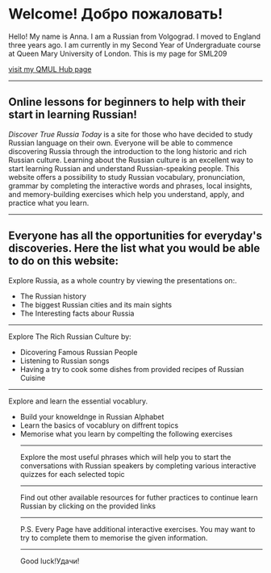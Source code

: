 <h1> Welcome!<span lang="ru"> Добро пожаловать!</span></h1>
<p> Hello! My name is Anna. I am a Russian from Volgograd. I moved to England three years ago. I am currently in my Second Year of Undergraduate course at Queen Mary University of London. This is my page for SML209</p>
<a href="https://hub.qmlus.qmul.ac.uk/view/view.php?profile=anna-moiseeva&page=sml209-computers-and-languages-2018-anna-moiseeva"> visit my QMUL Hub page</a>
<hr>

<h2>Online lessons for beginners to help with their start in learning Russian!</h2>
<p> <em>Discover True Russia Today</em> is a site for those who have decided to study Russian language on their own. 
Everyone will be able to commence discovering Russia through the introduction to the long historic and rich Russian culture. Learning about the Russian culture is an excellent way to start learning Russian and understand Russian-speaking people. This website  offers a possibility to study Russian vocabulary, pronunciation, grammar by completing the interactive words and phrases, local insights, and memory-building exercises which help you understand, apply, and practice what you learn.</p>
<hr>

<h2>Everyone has all the opportunities for everyday's discoveries. Here the list what you would be able to do on this website:</h2>
<p>Explore Russia, as a whole country by viewing the presentations on:.</p>
<ul>
  <li>The Russian history</li>
  <li>The biggest Russian cities and its main sights </li>
  <li> The Interesting facts abour Russia</li>
</ul>
<hr>
  <p> Explore The Rich Russian Culture by:</p>
  <ul>
  <li>Dicovering Famous Russian People </li>
  <li>Listening to Russian songs</li> 
  <li>Having a try to cook some dishes from provided recipes of Russian Cuisine</li>
</ul>
<hr>
<p> Explore and learn the essential vocablury.</p>
<ul>
  <li> Build your knoweldnge in Russian Alphabet</li>
  <li> Learn the basics of vocablury on diffrent topics</li>
  <li> Memorise what you learn by compelting the following exercises</li>
  <hr>
<p> Explore the most useful phrases which will help you to start the conversations with Russian speakers by completing various interactive quizzes for each selected topic</p>
<hr>
<p> Find out other available resources for futher practices to continue learn Russian by clicking on the provided links</p>
<hr>

<p> P.S. Every Page have additional interactive exercises. You may want to try to complete them to memorise the given information.  
<hr>
<p>Good luck!<span lang="ru">Удачи!</span></p1>
  
